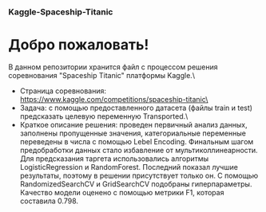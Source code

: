 ### Kaggle-Spaceship-Titanic
# Добро пожаловать! 
В данном репозитории хранится файл с процессом решения соревнования "Spaceship Titanic" платформы Kaggle.\
- Страница соревнования: https://www.kaggle.com/competitions/spaceship-titanic\
- Задача: с помощью предоставленного датасета (файлы train и test) предсказать целевую переменную Transported.\
- Краткое описание решения: проведен первичный анализ данных, заполнены пропущенные значения, категориальные переменные переведены в числа с помощью Lebel Encoding. Финальным шагом предобработки данных стало избавление от мультиколлинеарности. Для предсказания таргета использовались алгоритмы LogisticRegression и RandomForest. Последний показал лучшие результаты, поэтому в решении присутствует только он. С помощью RandomizedSearchCV и GridSearchCV подобраны гиперпараметры. Качество модели оценено с помощью метрики F1, которая составила 0.798.
